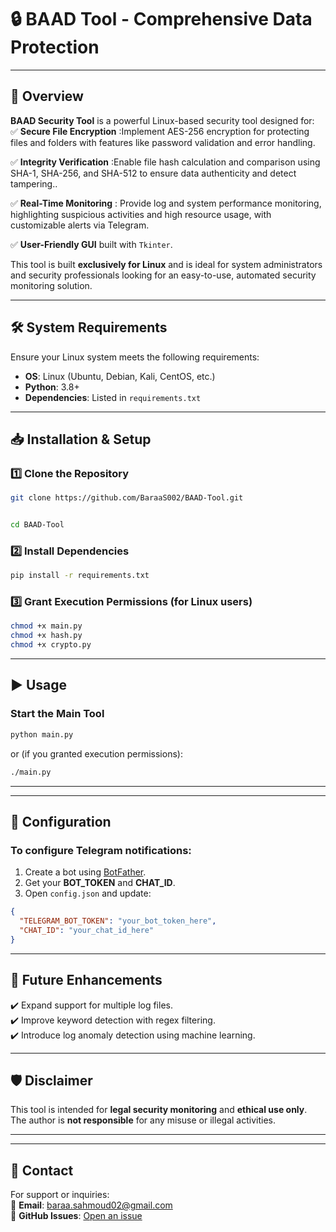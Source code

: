 # 🔒 BAAD Tool - Comprehensive Data Protection  


---


## 📌 Overview  
**BAAD Security Tool** is a powerful Linux-based security tool designed for:  
✅ **Secure File Encryption** :Implement AES-256 encryption for protecting files and folders with 
features like password validation and error handling.

✅ **Integrity Verification** :Enable file hash calculation and comparison using SHA-1, SHA-256, 
and SHA-512 to ensure data authenticity and detect tampering..  

✅ **Real-Time Monitoring** : Provide log and system performance monitoring, highlighting 
suspicious activities and high resource usage, with customizable alerts via Telegram.  

✅ **User-Friendly GUI** built with `Tkinter`.  

This tool is built **exclusively for Linux** and is ideal for system administrators and security professionals looking for an easy-to-use, automated security monitoring solution.  

---

## 🛠️ System Requirements  
Ensure your Linux system meets the following requirements:  
- **OS**: Linux (Ubuntu, Debian, Kali, CentOS, etc.)  
- **Python**: 3.8+  
- **Dependencies**: Listed in `requirements.txt`  

---

## 📥 Installation & Setup  

### 1️⃣ **Clone the Repository**  
```bash
git clone https://github.com/BaraaS002/BAAD-Tool.git
```
```bash

cd BAAD-Tool

```
### 2️⃣ **Install Dependencies**  
```bash
pip install -r requirements.txt
```

### 3️⃣ **Grant Execution Permissions (for Linux users)**  
```bash
chmod +x main.py
chmod +x hash.py
chmod +x crypto.py
```

---

## ▶️ Usage  

### **Start the Main Tool**  
```bash
python main.py
```
or (if you granted execution permissions):  
```bash
./main.py
```



---



---

## 🔧 Configuration  

### **To configure Telegram notifications:**  
1. Create a bot using [BotFather](https://t.me/botfather).  
2. Get your **BOT_TOKEN** and **CHAT_ID**.  
3. Open `config.json` and update:  
```json
{
  "TELEGRAM_BOT_TOKEN": "your_bot_token_here",
  "CHAT_ID": "your_chat_id_here"
}
```

---

## 🚀 Future Enhancements  
✔️ Expand support for multiple log files.  
✔️ Improve keyword detection with regex filtering.  
✔️ Introduce log anomaly detection using machine learning.  


---

## 🛡️ Disclaimer  
This tool is intended for **legal security monitoring** and **ethical use only**.  
The author is **not responsible** for any misuse or illegal activities.  

---


---

## 📧 Contact  
For support or inquiries:  
📩 **Email**: baraa.sahmoud02@gmail.com  
🔗 **GitHub Issues**: [Open an issue](https://github.com/BaraaS002/BAAD-Tool/issues)  
```


